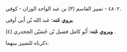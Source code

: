 ٤٨٠٢ - تمييز القاسم (٣) بن عبد الواحد الوزان - كوفي.

**يروي عَنه:** عَبد الله بْن أَبي أوفى.

**ويروي عَنه:** أَبُو كامل فضيل بْن حُسَيْن الجحدري (٤) .

ذكرناه للتمييز بينهما.